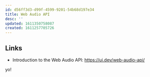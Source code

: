 ```yaml
---
id: d56ff3d3-d99f-4599-9201-54b68d197e34
title: Web Audio API
desc: ''
updated: 1611350758087
created: 1611257705726
---
```


## Links

- Introduction to the Web Audio API: https://ui.dev/web-audio-api/

yo!
